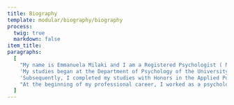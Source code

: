 ```yaml
---
title: Biography
template: modular/biography/biography
process:
  twig: true
  markdown: false
item_title:
paragraphs:
  [
    "My name is Emmanuela Milaki and I am a Registered Psychologist ( No. M. 303741 ) and a Registered School Psychologist according to the issued European Directive. I also specialize in Systemic Psychotherapy within the framework of a four-year training at the Cyprus Systemic Institute (this specific training program leads to the acquisition of the European Certificate in Psychotherapy ECP). I work as a self-employed psychologist and as a school psychologist at the Ministry of Education. The basic compass in my professional career is continuous professional development. For this reason, I systematically attend additional trainings related to clinical practice and psychotherapy.",
    'My studies began at the Department of Psychology of the University of Crete, from where I graduated with distinction (graduation ranking: 1st in the academic year). As part of my undergraduate studies, I completed my internship at the Psychiatric Clinic of the General Hospital of Rethymno. I also gained practical experience from my participation in the "Community University Partnership Programme" (CUPP), which was carried out in collaboration between the University of Brighton and the University of Crete, and aimed to promote the Mental Resilience of Teachers. After my graduation, I completed an internship through the Erasmus + Program at the Clearmind Pro center where I worked with the Counseling/Sports Psychologist Thalia Panagi.',
    'Subsequently, I completed my studies with Honors in the Applied Postgraduate Program in School Psychology (duration 3 years, full-time) of the University of Cyprus, which is recognized by the International Organization "International School Psychology Association (ISPA)". During my studies at the University of Cyprus, I was awarded a Scholarship from the A.G. Leventis Foundation for my academic progress, and graduated with a graduation ranking of 1st in the academic year.  During my specialization in School Psychology, I worked at the Educational Psychology Service of the Ministry of Education, Culture, Sports and Youth (MEYS) of Cyprus, where I had the opportunity to conduct assessments and implement individual and group interventions with children and adolescents of all levels of education. In the course of my duties I also gained significant experience in counselling parents, children/adolescents and teachers, and collaborated with other specialists. I also undertook various tasks at the University of Cyprus, both in research positions (e.g. I worked as a research assistant in the European Union-funded “ The Neurobid Project ”), as well as as a teaching assistant, and delivered lectures and laboratory courses to undergraduate psychology students.',
    "At the beginning of my professional career, I worked as a psychologist in various psychological centers, as well as in a well-known psychiatrist's office in Nicosia. I have also worked part-time as a Psychology teacher (AS/A Level Psychology Teacher) at the private school The Junior & Senior School. Finally, I have previous experience as a school psychologist in the Educational Psychology Service of the Ministry of Education, Culture, Sports and Youth (YPPAN) of Cyprus (fixed-term position).",
  ]
---
```

